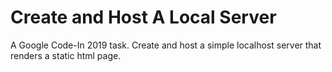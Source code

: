 # Create and Host A Local Server
A Google Code-In 2019 task. Create and host a simple localhost server that renders a static html page.
